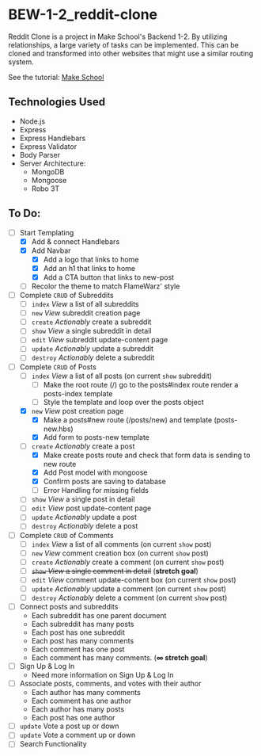 # BEW-1-2_reddit-clone
Reddit Clone is a project in Make School's Backend 1-2. By utilizing relationships, a large variety of tasks can be implemented. This can be cloned and transformed into other websites that might use a similar routing system.

See the tutorial: <a href="https://www.makeschool.com/academy/track/reddit-clone-in-node-js">Make School</a>

## Technologies Used
- Node.js
- Express
- Express Handlebars
- Express Validator
- Body Parser
- Server Architecture:
	- MongoDB
	- Mongoose
	- Robo 3T

## To Do:
- [ ] Start Templating
	- [X] Add & connect Handlebars
	- [X] Add Navbar
		- [X] Add a logo that links to home
		- [X] Add an h1 that links to home
		- [X] Add a CTA button that links to new-post
	- [ ] Recolor the theme to match FlameWarz' style
- [ ] Complete `CRUD` of Subreddits
	- [ ] `index` *View* a list of all subreddits
	- [ ] `new` *View* subreddit creation page
	- [ ] `create` *Actionably* create a subreddit
	- [ ] `show` *View* a single subreddit in detail
	- [ ] `edit` *View* subreddit update-content page
	- [ ] `update` *Actionably* update a subreddit
	- [ ] `destroy` *Actionably* delete a subreddit
- [ ] Complete `CRUD` of Posts
	- [ ] `index` *View* a list of all posts (on current `show` subreddit)
		- [ ] Make the root route (/) go to the posts#index route render a posts-index template
		- [ ] Style the template and loop over the posts object
	- [X] `new` *View* post creation page
		- [X] Make a posts#new route (/posts/new) and template (posts-new.hbs)
		- [X] Add form to posts-new template
	- [ ] `create` *Actionably* create a post
		- [X] Make create posts route and check that form data is sending to new route
		- [X] Add Post model with mongoose
		- [X] Confirm posts are saving to database
		- [ ] Error Handling for missing fields
	- [ ] `show` *View* a single post in detail
	- [ ] `edit` *View* post update-content page
	- [ ] `update` *Actionably* update a post
	- [ ] `destroy` *Actionably* delete a post
- [ ] Complete `CRUD` of Comments
	- [ ] `index` *View* a list of all comments (on current `show` post)
	- [ ] `new` *View* comment creation box (on current `show` post)
	- [ ] `create` *Actionably* create a comment (on current `show` post)
	- [ ] ~~`show` *View* a single comment in detail~~ (**stretch goal**)
	- [ ] `edit` *View* comment update-content box (on current `show` post)
	- [ ] `update` *Actionably* update a comment (on current `show` post)
	- [ ] `destroy` *Actionably* delete a comment (on current `show` post)
- [ ] Connect posts and subreddits
	- Each subreddit has one parent document
	- Each subreddit has many posts
	- Each post has one subreddit
	- Each post has many comments
	- Each comment has one post
	- Each comment has many comments. (**∞ stretch goal**)
- [ ] Sign Up & Log In
	- Need more information on Sign Up & Log In
- [ ] Associate posts, comments, and votes with their author
	- Each author has many comments
	- Each comment has one author
	- Each author has many posts
	- Each post has one author
- [ ] `update` Vote a post up or down
- [ ] `update` Vote a comment up or down
- [ ] Search Functionality